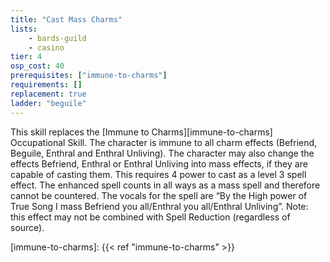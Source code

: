 ```yaml
---
title: "Cast Mass Charms"
lists:
    - bards-guild
    - casino
tier: 4
osp_cost: 40
prerequisites: ["immune-to-charms"]
requirements: []
replacement: true
ladder: "beguile"
---
```

This skill replaces the [Immune to Charms][immune-to-charms] Occupational Skill. The character is immune to all charm effects (Befriend, Beguile, Enthral and Enthral Unliving). The character may also change the effects Befriend, Enthral or Enthral Unliving into mass effects, if they are capable of casting them. This requires 4 power to cast as a level 3 spell effect. The enhanced spell counts in all ways as a mass spell and therefore cannot be countered. The vocals for the spell are “By the High power of True Song I mass Befriend you all/Enthral you all/Enthral Unliving”. Note: this effect may not be combined with Spell Reduction (regardless of source).

[immune-to-charms]: {{< ref "immune-to-charms" >}}
